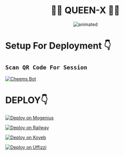 <h1 align="center">🦹‍♀️ QUEEN-X 🦹‍♀️<br></h1>
<p align="center"><img src="https://telegra.ph/file/e4c0e7eb7441a534e735e.jpg" alt="animated" /></p>


# Setup For Deployment 👇

## `Scan QR Code For Session`
[![Cheems Bot](https://repl.it/badge/github/quiec/whatsasena)](https://queen-x-qr.yureshofficial.repl.co)


# DEPLOY👇

[![Deploy on Mogenius](https://telegra.ph/file/946d83b461457a3c1598c.png)](https://studio.mogenius.com/studio/cloud-space/cloud-space-overview)

[![Deploy on Railway](https://railway.app/button.svg)](https://railway.app/dashboard)

[![Deploy on Koyeb](https://telegra.ph/file/48228bbb836479f7a2863.png)](https://app.koyeb.com/deploy?type=git&repository=&branch=name&name=servicename)

[![Deploy on Uffizzi](https://telegra.ph/file/e464e609e43eb3dfdc144.png)](https://app.uffizzi.com/projects)
